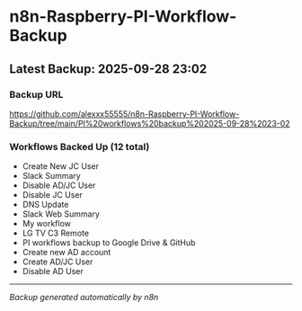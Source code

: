 # n8n-Raspberry-PI-Workflow-Backup

## Latest Backup: 2025-09-28 23:02

### Backup URL
https://github.com/alexxx55555/n8n-Raspberry-PI-Workflow-Backup/tree/main/PI%20workflows%20backup%202025-09-28%2023-02

### Workflows Backed Up (12 total)
- Create New JC User
- Slack Summary
- Disable AD/JC User
- Disable JC User
- DNS Update
- Slack Web Summary
- My workflow
- LG TV C3 Remote
- PI workflows backup to Google Drive & GitHub
- Create new AD account
- Create AD/JC User
- Disable AD User

---
*Backup generated automatically by n8n*
